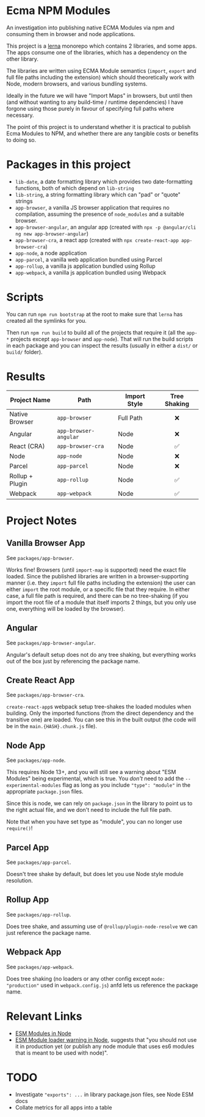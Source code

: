 # Ecma NPM Modules

An investigation into publishing native ECMA Modules via npm and consuming them in browser and node applications.

This project is a [lerna](https://lerna.js.org) monorepo which contains 2 libraries, and some apps. The apps consume one of the libraries, which has a dependency on the other library.

The libraries are written using ECMA Module semantics (`import`, `export` and full file paths including the extension) which should theoretically work with Node, modern browsers, and various bundling systems.

Ideally in the future we will have "Import Maps" in browsers, but until then (and without wanting to any build-time / runtime dependencies) I have forgone using those purely in favour of specifying full paths where necessary.

The point of this project is to understand whether it is practical to publish Ecma Modules to NPM, and whether there are any tangible costs or benefits to doing so.

# Packages in this project

- `lib-date`, a date formatting library which provides two date-formatting functions, both of which depend on `lib-string`
- `lib-string`, a string formatting library which can "pad" or "quote" strings
- `app-browser`, a vanilla JS browser application that requires no compilation, assuming the presence of `node_modules` and a suitable browser.
- `app-browser-angular`, an angular app (created with `npx -p @angular/cli ng new app-browser-angular`)
- `app-browser-cra`, a react app (created with `npx create-react-app app-browser-cra`)
- `app-node`, a node application
- `app-parcel`, a vanilla web application bundled using Parcel
- `app-rollup`, a vanilla js application bundled using Rollup
- `app-webpack`, a vanilla js application bundled using Webpack

# Scripts

You can run `npm run bootstrap` at the root to make sure that `lerna` has created all the symlinks for you.

Then run `npm run build` to build all of the projects that require it (all the `app-*` projects except `app-browser` and `app-node`). That will run the build scripts in each package and you can inspect the results (usually in either a `dist/` or `build/` folder).

# Results

| Project Name    | Path                  | Import Style | Tree Shaking |
| --------------- | --------------------- | ------------ | :----------: |
| Native Browser  | `app-browser`         | Full Path    |      ❌      |
| Angular         | `app-browser-angular` | Node         |      ❌      |
| React (CRA)     | `app-browser-cra`     | Node         |      ✅      |
| Node            | `app-node`            | Node         |      ❌      |
| Parcel          | `app-parcel`          | Node         |      ❌      |
| Rollup + Plugin | `app-rollup`          | Node         |      ✅      |
| Webpack         | `app-webpack`         | Node         |      ✅      |

# Project Notes

## Vanilla Browser App

See `packages/app-browser`.

Works fine! Browsers (until `import-map` is supported) need the exact file loaded. Since the published libraries are written in a browser-supporting manner (i.e. they `import` full file paths including the extension) the user can either `import` the root module, or a specific file that they require. In either case, a full file path is required, and there can be no tree-shaking (if you import the root file of a module that itself imports 2 things, but you only use one, everything will be loaded by the browser).

## Angular

See `packages/app-browser-angular`.

Angular's default setup does not do any tree shaking, but everything works out of the box just by referencing the package name.

## Create React App

See `packages/app-browser-cra`.

`create-react-app`s webpack setup tree-shakes the loaded modules when building. Only the imported functions (from the direct dependency and the transitive one) are loaded. You can see this in the built output (the code will be in the `main.{HASH}.chunk.js` file).

## Node App

See `packages/app-node`.

This requires Node 13+, and you will still see a warning about "ESM Modules" being experimental, which is true. You _don't_ need to add the `--experimental-modules` flag as long as you include `"type": "module"` in the appropriate `package.json` files.

Since this is node, we can rely on `package.json` in the library to point us to the right actual file, and we don't need to include the full file path.

Note that when you have set type as "module", you can no longer use `require()`!

## Parcel App

See `packages/app-parcel`.

Doesn't tree shake by default, but does let you use Node style module resolution.

## Rollup App

See `packages/app-rollup`.

Does tree shake, and assuming use of `@rollup/plugin-node-resolve` we can just reference the package name.

## Webpack App

See `packages/app-webpack`.

Does tree shaking (no loaders or any other config except `mode: "production"` used in `webpack.config.js`) anfd lets us reference the package name.

# Relevant Links

- [ESM Modules in Node](https://nodejs.org/api/esm.html)
- [ESM Module loader warning in Node](https://github.com/nodejs/node/issues/30213), suggests that "you should not use it in production yet (or publish any node module that uses es6 modules that is meant to be used with node)".

# TODO

- Investigate `"exports": ...` in library package.json files, see Node ESM docs
- Collate metrics for all apps into a table
